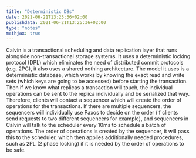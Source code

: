 ```yaml
---
title: "Deterministic DBs"
date: 2021-06-21T13:25:36+02:00
publishdata: 2021-06-21T13:25:36+02:00
type: "notes"
mathjax: true
---
```


Calvin is a transactional scheduling and  data replication layer that runs alongside non-transactional storage systems.
It uses a deterministic locking protocol (DPL) which eliminates the need of distributed commit protocols (e.g. 2PC), it
also uses a shared nothing architecture. The model it uses is a deterministic database, which works by knowing the exact
read and write sets (which keys are going to be accessed) before starting the transaction. Then if we know what replicas
a transaction will touch, the individual operations can be sent to the replica individually and be serialized that way.
Therefore, clients will contact a sequencer which will create the order of operations for the transactions. If there are
multiple sequencers, the sequencers will individually use Paxos to decide on the order (if clients send requests to two
different sequencers for example), and sequencers in Calvin will talk to the scheduler every 10ms to schedule a batch of
operations. The order of operations is created by the sequencer, it will pass this to the scheduler, which then applies
additionally needed procedures, such as 2PL (2 phase locking) if it is needed by the order of operations to be safe.
